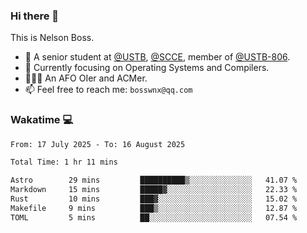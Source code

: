 ### Hi there 👋

<!--
**bosswnx/bosswnx** is a ✨ _special_ ✨ repository because its `README.md` (this file) appears on your GitHub profile.

Here are some ideas to get you started:

- 🔭 I’m currently working on ...
- 🌱 I’m currently learning ...
- 👯 I’m looking to collaborate on ...
- 🤔 I’m looking for help with ...
- 💬 Ask me about ...
- 📫 How to reach me: ...
- 😄 Pronouns: ...
- ⚡ Fun fact: ...
-->

This is Nelson Boss.

- 🏫 A senior student at [@USTB](https://www.ustb.edu.cn/), [@SCCE](https://scce.ustb.edu.cn/), member of [@USTB-806](https://ustb-806.github.io/).
- 🌱 Currently focusing on Operating Systems and Compilers.
- 🧑🏻‍💻 An AFO OIer and ACMer.
- 📫 Feel free to reach me: `bosswnx@qq.com`

### Wakatime 💻

<!--START_SECTION:waka-->

```txt
From: 17 July 2025 - To: 16 August 2025

Total Time: 1 hr 11 mins

Astro        29 mins         ██████████▒░░░░░░░░░░░░░░   41.07 %
Markdown     15 mins         █████▓░░░░░░░░░░░░░░░░░░░   22.33 %
Rust         10 mins         ███▓░░░░░░░░░░░░░░░░░░░░░   15.02 %
Makefile     9 mins          ███▒░░░░░░░░░░░░░░░░░░░░░   12.87 %
TOML         5 mins          ██░░░░░░░░░░░░░░░░░░░░░░░   07.54 %
```

<!--END_SECTION:waka-->

